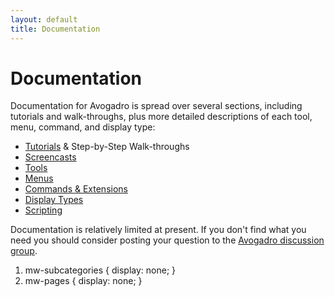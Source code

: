 ```yaml
---
layout: default
title: Documentation
---
```


# Documentation

Documentation for Avogadro is spread over several sections, including tutorials and walk-throughs, plus more detailed descriptions of each tool, menu, command, and display type:

-   [Tutorials](Tutorials "wikilink") & Step-by-Step Walk-throughs
-   [Screencasts](Screencasts "wikilink")
-   [Tools](:Category:Tools "wikilink")
-   [Menus](:Category:Menus "wikilink")
-   [Commands & Extensions](:Category:Commands "wikilink")
-   [Display Types](:Category:Display "wikilink")
-   [Scripting](:Category:Scripting "wikilink")

Documentation is relatively limited at present. If you don't find what you need you should consider posting your question to the [Avogadro discussion group](http://avogadro.openmolecules.net/wiki/Contact).

<css>

1.  mw-subcategories { display: none; }
2.  mw-pages { display: none; }

</css>

